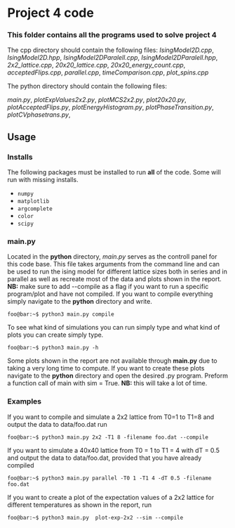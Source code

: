 # Project 4 code
### This folder contains all the programs used to solve project 4
The cpp directory should contain the following files:
*IsingModel2D.cpp*,
*IsingModel2D.hpp*,
*IsingModel2DParalell.cpp*,
*IsingModel2DParalell.hpp*,
*2x2_lattice.cpp*,
*20x20_lattice.cpp*,
*20x20_energy_count.cpp*,
*acceptedFlips.cpp*,
*parallel.cpp*,
*timeComparison.cpp*,
*plot_spins.cpp*

The python directory should contain the following files:

*main.py*,
*plotExpValues2x2.py*,
*plotMCS2x2.py*,
*plot20x20.py*,
*plotAcceptedFlips.py*,
*plotEnergyHistogram.py*,
*plotPhaseTransition.py*,
*plotCVphasetrans.py*,

## Usage
### Installs
The following packages must be installed to run **all** of the code. Some will run with missing installs.

- `numpy`
- `matplotlib`
- `argcomplete`
- `color`
- `scipy`


### main.py
Located in the **python** directory, *main.py* serves as the controll panel for this code base. This file takes arguments from the command line and can be used to run the ising model for different lattice sizes both in series and in parallel as well as recreate most of the data and plots shown in the report. **NB:** make sure to add --compile as a flag if you want to run a specific program/plot and have not compiled. If you want to compile everything simply navigate to the **python** directory and write.

```console
foo@bar:~$ python3 main.py compile
```

To see what kind of simulations you can run simply type and what kind of plots you can create simply type.

```console
foo@bar:~$ python3 main.py -h
```
Some plots shown in the report are not available through **main.py** due to taking a very long time to compute. If you want to create these plots navigate to the **python** directory and open the desired .py program. Preform a function call of main with sim = True. **NB:** this will take a lot of time.

### Examples
If you want to compile and simulate a 2x2 lattice from T0=1 to T1=8 and output the data to data/foo.dat run
```console
foo@bar:~$ python3 main.py 2x2 -T1 8 -filename foo.dat --compile
```
If you want to simulate a 40x40 lattice from T0 = 1 to T1 = 4 with dT = 0.5 and output the data to data/foo.dat, provided that you have already compiled  
```console
foo@bar:~$ python3 main.py parallel -T0 1 -T1 4 -dT 0.5 -filename foo.dat
```
If you want to create a plot of the expectation values of a 2x2 lattice for different temperatures as shown in the report, run
```console
foo@bar:~$ python3 main.py  plot-exp-2x2 --sim --compile
```
